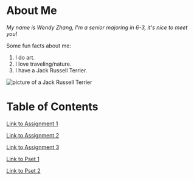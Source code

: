 # About Me
*My name is Wendy Zhang, I'm a senior majoring in 6-3, it's nice to meet you!*

Some fun facts about me:
1. I do art.
2. I love traveling/nature.
3. I have a Jack Russell Terrier.

![picture of a Jack Russell Terrier](https://www.zooplus.fr/magazine/wp-content/uploads/2018/09/Jack-Russell-gl%C3%BCcklich.jpg)


# Table of Contents
[Link to Assignment 1](assignments/assignment1.md)

[Link to Assignment 2](assignments/assignment2.md)

[Link to Assignment 3](assignments/assignment3.md)

[Link to Pset 1](psets/pset1.md)

[Link to Pset 2](psets/pset2.md)
